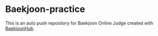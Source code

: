 # Baekjoon-practice
This is an auto push repository for Baekjoon Online Judge created with [BaekjoonHub](https://github.com/BaekjoonHub/BaekjoonHub).
